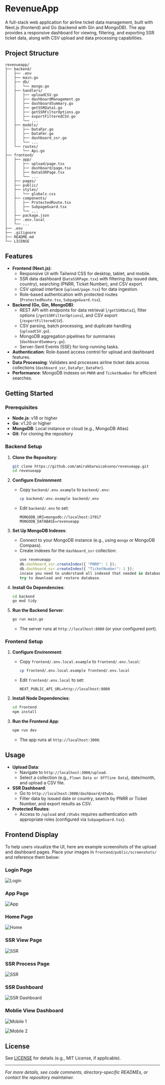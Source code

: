 # RevenueApp

A full-stack web application for airline ticket data management, built with Next.js (frontend) and Go (backend with Gin and MongoDB). The app provides a responsive dashboard for viewing, filtering, and exporting SSR ticket data, along with CSV upload and data processing capabilities.

## Project Structure

```
revenueapp/
├── backend/
│   ├── .env
│   ├── main.go
│   ├── db/
│   │   └── mongo.go
│   ├── handlers/
│   │   ├── uploadCSV.go
│   │   ├── dashboardManagement.go
│   │   ├── dashboardSummary.go
│   │   ├── getSSRData1.go
│   │   ├── getSSRFilterOptions.go
│   │   ├── exportFilteredCSV.go
│   │   └── ...
│   ├── models/
│   │   ├── DataFpr.go
│   │   ├── DataFmr.go
│   │   ├── dashboard_ssr.go
│   │   └── ...
│   └── routes/
│       └── Api.go
├── frontend/
│   ├── app/
│   │   ├── upload/page.tsx
│   │   ├── dashboard/page.tsx
│   │   ├── DataSSRPage.tsx
│   │   └── ...
│   ├── pages/
│   ├── public/
│   ├── styles/
│   │   └── globals.css
│   ├── components/
│   │   ├── ProtectedRoute.tsx
│   │   ├── SubpageGuard.tsx
│   │   └── ...
│   ├── package.json
│   ├── .env.local
│   └── ...
├── .env
├── .gitignore
├── README.md
└── LICENSE
```

## Features

- **Frontend (Next.js)**:
  - Responsive UI with Tailwind CSS for desktop, tablet, and mobile.
  - SSR data dashboard (`DataSSRPage.tsx`) with filtering (by issued date, country), searching (PNRR, Ticket Number), and CSV export.
  - CSV upload interface (`upload/page.tsx`) for data ingestion.
  - Role-based authentication with protected routes (`ProtectedRoute.tsx`, `SubpageGuard.tsx`).
- **Backend (Go, Gin, MongoDB)**:
  - REST API with endpoints for data retrieval (`/getSSRData1`), filter options (`/getSSRFilterOptions`), and CSV export (`/exportFilteredCSV`).
  - CSV parsing, batch processing, and duplicate handling (`uploadCSV.go`).
  - MongoDB aggregation pipelines for summaries (`dashboardSummary.go`).
  - Server-Sent Events (SSE) for long-running tasks.
- **Authentication**: Role-based access control for upload and dashboard features.
- **Data Processing**: Validates and processes airline ticket data across collections (`dashboard_ssr`, `DataFpr`, `DataFmr`).
- **Performance**: MongoDB indexes on `PNRR` and `TicketNumber` for efficient searches.

## Getting Started

### Prerequisites

- **Node.js**: v18 or higher
- **Go**: v1.20 or higher
- **MongoDB**: Local instance or cloud (e.g., MongoDB Atlas)
- **Git**: For cloning the repository

### Backend Setup

1. **Clone the Repository**:
   ```sh
   git clone https://github.com/amirakbarwicaksono/revenueapp.git
   cd revenueapp
   ```

2. **Configure Environment**:
   - Copy `backend/.env.example` to `backend/.env`:
     ```sh
     cp backend/.env.example backend/.env
     ```
   - Edit `backend/.env` to set:
     ```env
     MONGODB_URI=mongodb://localhost:27017
     MONGODB_DATABASE=revenueapp
     ```

3. **Set Up MongoDB Indexes**:
   - Connect to your MongoDB instance (e.g., using `mongo` or MongoDB Compass).
   - Create indexes for the `dashboard_ssr` collection:
     ```javascript
     use revenueapp
     db.dashboard_ssr.createIndex({ "PNRR": 1 });
     db.dashboard_ssr.createIndex({ "TicketNumber": 1 });
     incase you need to understand all indexed that needed in database. 
     try to download and restore database.
     ```

4. **Install Go Dependencies**:
   ```sh
   cd backend
   go mod tidy
   ```

5. **Run the Backend Server**:
   ```sh
   go run main.go
   ```
   - The server runs at `http://localhost:8080` (or your configured port).

### Frontend Setup

1. **Configure Environment**:
   - Copy `frontend/.env.local.example` to `frontend/.env.local`:
     ```sh
     cp frontend/.env.local.example frontend/.env.local
     ```
   - Edit `frontend/.env.local` to set:
     ```env
     NEXT_PUBLIC_API_URL=http://localhost:8080
     ```

2. **Install Node Dependencies**:
   ```sh
   cd frontend
   npm install
   ```

3. **Run the Frontend App**:
   ```sh
   npm run dev
   ```
   - The app runs at `http://localhost:3000`.

## Usage

- **Upload Data**:
  - Navigate to `http://localhost:3000/upload`.
  - Select a collection (e.g., `Flown Data or Offline Data`), date/month, and upload a CSV file.
- **SSR Dashboard**:
  - Go to `http://localhost:3000/dashboard/dtwbs`.
  - Filter data by issued date or country, search by PNRR or Ticket Number, and export results as CSV.
- **Protected Routes**:
  - Access to `/upload` and `/dtwbs` requires authentication with appropriate roles (configured via `SubpageGuard.tsx`).

## Frontend Display

To help users visualize the UI, here are example screenshots of the upload and dashboard pages. Place your images in `frontend/public/screenshots/` and reference them below:

### Login Page

![Login](frontend/public/screenshots/login.png)

### App Page

![App](frontend/public/screenshots/app.png)

### Home Page

![Home](frontend/public/screenshots/fare.png)

### SSR View Page

![SSR](frontend/public/screenshots/ssrview.png)


### SSR Process Page

![SSR](frontend/public/screenshots/ssrprocess.png)

### SSR Dashboard

![SSR Dashboard](frontend/public/screenshots/dashboard.png)

### Moblie View Dashboard

![Mobile 1](frontend/public/screenshots/mobile1.png)

![Mobile 2](frontend/public/screenshots/mobile2.png)

## License

See [LICENSE](LICENSE) for details (e.g., MIT License, if applicable).

---

*For more details, see code comments, directory-specific READMEs, or contact the repository maintainer.*